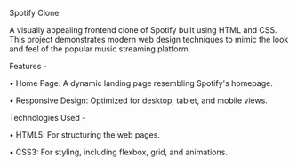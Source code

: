 Spotify Clone

A visually appealing frontend clone of Spotify built using HTML and CSS.
This project demonstrates modern web design techniques to mimic the look and feel of the popular music streaming platform.

 Features - 

   • Home Page: A dynamic landing page resembling Spotify's homepage.
  
   • Responsive Design: Optimized for desktop, tablet, and mobile views.

 Technologies Used - 

   • HTML5: For structuring the web pages.
   
   • CSS3: For styling, including flexbox, grid, and animations.

